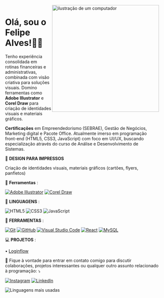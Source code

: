 <img src="https://raw.githubusercontent.com/MicaelliMedeiros/micaellimedeiros/master/image/computer-illustration.png" alt="ilustração de um computador" min-width="350px" max-width="350px" width="350px" align="right">

<p align="left"> 

# Olá, sou o Felipe Alves!👋🏽

Tenho experiência consolidada em rotinas financeiras e administrativas, combinada com visão criativa para soluções visuais. Domino ferramentas como **Adobe Illustrator** e **Corel Draw** para criação de identidades visuais e materiais gráficos.

**Certificações** em Empreendedorismo (SEBRAE), Gestão de Negócios, Marketing digital e Pacote Office. Atualmente imerso em programação front-end (HTML5, CSS3, JavaScript) com foco em UI/UX, buscando especialização através do curso de Análise e Desenvolvimento de Sistemas.

</p>
<p align="left">

🎨 **DESIGN PARA IMPRESSOS**  

Criação de identidades visuais, materiais gráficos (cartões, flyers, panfletos) 

  💼 **Ferramentas** :
  

[![Adobe Illustrator](https://img.shields.io/badge/Adobe_Illustrator-FF9A00?style=for-the-badge&logo=adobeillustrator&logoColor=white)](https://www.adobe.com/products/illustrator.html)
[![Corel Draw](https://img.shields.io/badge/Corel_Draw-CC362F?style=for-the-badge&logo=coreldraw&logoColor=white)](https://www.coreldraw.com/)

<p align="left">

 🦄 **LINGUAGENS** :

  ![HTML5](https://img.shields.io/badge/HTML5-E34F26?style=for-the-badge&logo=html5&logoColor=white)
  ![CSS3](https://img.shields.io/badge/CSS3-1572B6?style=for-the-badge&logo=css3&logoColor=white)
  ![JavaScript](https://img.shields.io/badge/JavaScript-F7DF1E?style=for-the-badge&logo=javascript&logoColor=black)

</p>

<p align="left">

  💼 **FERRAMENTAS** :


[![Git](https://img.shields.io/badge/Git-F05032?style=for-the-badge&logo=git&logoColor=white)](https://git-scm.com/)
[![GitHub](https://img.shields.io/badge/GitHub-181717?style=for-the-badge&logo=github&logoColor=white)](https://github.com/)
[![Visual Studio Code](https://img.shields.io/badge/Visual_Studio_Code-007ACC?style=for-the-badge&logo=visualstudiocode&logoColor=white)](https://code.visualstudio.com/)
[![React](https://img.shields.io/badge/React-61DAFB?style=for-the-badge&logo=react&logoColor=black)](https://react.dev/)
[![MySQL](https://img.shields.io/badge/MySQL-4479A1?style=for-the-badge&logo=mysql&logoColor=white)](https://www.mysql.com/)

  💻 **PROJETOS** :

• [Loginflow](https://github.com/felipealves06/loginflow)

</p>

<p align="left">
  💌 Fique à vontade para entrar em contato comigo para discutir colaborações, projetos interessantes ou qualquer outro assunto relacionado à programação: ⤵️
</p>

[![Instagram](https://img.shields.io/badge/Instagram-E4405F?style=for-the-badge&logo=instagram&logoColor=white)](https://www.instagram.com/fellipealvesofc/)
[![LinkedIn](https://img.shields.io/badge/LinkedIn-0077B5?style=for-the-badge&logo=linkedin&logoColor=white)](https://www.linkedin.com/in/felipe-alves-393ba733a/)

![Linguagens mais usadas](https://github-readme-stats.vercel.app/api/top-langs/?username=felipealves06&layout=compact&theme=dark)

<!---
felipealves06/felipealves06 is a ✨ special ✨ repository because its `README.md` (this file) appears on your GitHub profile.
You can click the Preview link to take a look at your changes.
--->
